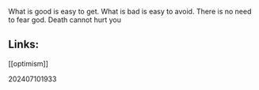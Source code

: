 
What is good is easy to get. 
What is bad is easy to avoid.
There is no need to fear god.
Death cannot hurt you


## Links: 
[[optimism]]



202407101933
